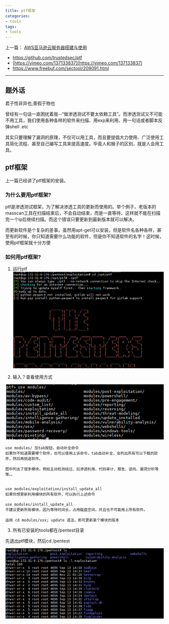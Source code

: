 ```yaml
---
title: ptf框架
categories:
- tools
tags:
- tools
---
```


上一篇： [AWS亚马逊云服务器搭建与使用](https://whale3070.github.io/tools/2019/08/31/10-x/)
- https://github.com/trustedsec/ptf
- [https://vimeo.com/137133837](https://vimeo.com/137133837)
- https://www.freebuf.com/sectool/209091.html

---

## 题外话
君子性非异也,善假于物也

曾经有一句话一直困扰着我--“做渗透测试不要太依赖工具”。而渗透测试又不可能不用工具，我们使用各种各样的软件来扫描、用exp来利用、用一句话或者脚本反弹shell .etc

其实只要理解了漏洞的原理，不仅可以用工具，而且要提倡大力使用、广泛使用工具简化流程、甚至自己编写工具来提高速度。毕竟人和猴子的区别，就是人会用工具。

## ptf框架
上一篇已经讲了ptf框架的安装。

### 为什么要用ptf框架?
ptf是渗透测试框架，为了解决渗透工具的更新而使用的。举个例子，老版本的masscan工具在扫描结束后，不会自动结束，而是一直等待，这样就不能在扫描完一个ip后继续扫描。而这个错误只要更新到最新版本就可以解决。

而更新软件是个复杂的差事，虽然用apt-get可以安装，但是软件名各种各样，甚至有的时候，你只知道需要什么功能的软件，但是你不知道软件的名字！这时候，使用ptf框架就十分方便

### 如何用ptf框架?
1. 运行ptf
![35](https://raw.githubusercontent.com/Whale3070/Whale3070.github.io/master/images/11-21-11/35.PNG)

2. 输入？查看使用方式


![36](https://raw.githubusercontent.com/Whale3070/Whale3070.github.io/master/images/11-21-11/36.PNG)

```
use modules/ 加tab按钮，自动补全命令
如果你不知道需要哪个软件，也可以使用上诉命令，tab自动补全，会列出所有可以下载的软件，然后再挑选软件。

图中列出了很多模块，例如主动检测绕过、后渗透利用、代码审计、报告、逆向、漏洞分析等等。。
```

```

use modules/exploitation/install_update_all
如果你想更新利用模块的所有软件，可以执行上述命令

use modules/install_update_all
不建议更新所有模块，因为等待时间长，占用磁盘空间，并且也不可能用上所有软件。

运用 cd modules/xxx; update 语法，即可更新某个模块的版本
```
3. 所有已安装的tools都在/pentest目录

先退出ptf模块，然后cd /pentest

![37](https://raw.githubusercontent.com/Whale3070/Whale3070.github.io/master/images/11-21-11/37.PNG)


